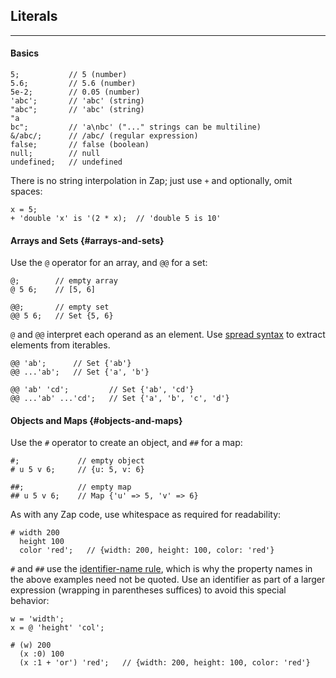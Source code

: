## Literals

---

#### Basics 

```
5;           // 5 (number)
5.6;         // 5.6 (number)
5e-2;        // 0.05 (number)
'abc';       // 'abc' (string)
"abc";       // 'abc' (string)
"a
bc";         // 'a\nbc' ("..." strings can be multiline)
&/abc/;      // /abc/ (regular expression)
false;       // false (boolean)
null;        // null
undefined;   // undefined
```

There is no string interpolation in Zap; just use `+` and optionally, omit spaces:

```
x = 5;
+ 'double 'x' is '(2 * x);  // 'double 5 is 10'
```

#### Arrays and Sets {#arrays-and-sets}

Use the `@` operator for an array, and `@@` for a set:

```
@;        // empty array
@ 5 6;    // [5, 6]

@@;       // empty set
@@ 5 6;   // Set {5, 6}
```

`@` and `@@` interpret each operand as an element. Use [spread syntax](?Spread) to extract elements from iterables.

```
@@ 'ab';      // Set {'ab'}
@@ ...'ab';   // Set {'a', 'b'}

@@ 'ab' 'cd';         // Set {'ab', 'cd'}
@@ ...'ab' ...'cd';   // Set {'a', 'b', 'c', 'd'}
```

#### Objects and Maps {#objects-and-maps}

Use the `#` operator to create an object, and `##` for a map:

```
#;             // empty object
# u 5 v 6;     // {u: 5, v: 6}

##;            // empty map
## u 5 v 6;    // Map {'u' => 5, 'v' => 6}
```

As with any Zap code, use whitespace as required for readability:

```
# width 200
  height 100
  color 'red';   // {width: 200, height: 100, color: 'red'} 
```

`#` and `##` use the [identifier-name rule](?Evaluation#identifier-name-rule), which is why the property names in the above examples need not be quoted. Use an identifier as part of a larger expression (wrapping in parentheses suffices) to avoid this special behavior:

```
w = 'width';
x = @ 'height' 'col';

# (w) 200
  (x :0) 100
  (x :1 + 'or') 'red';   // {width: 200, height: 100, color: 'red'} 
```